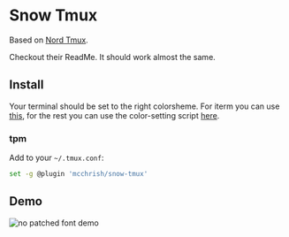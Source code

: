 # Snow Tmux

Based on [Nord Tmux](https://github.com/arcticicestudio/nord-tmux).

Checkout their ReadMe. It should work almost the same.

## Install

Your terminal should be set to the right colorsheme. For iterm you can use [this](https://github.com/mcchrish/iterm-snow), for the rest you can use the
color-setting script [here](https://github.com/nightsense/snow#shell).

### tpm

Add to your `~/.tmux.conf`:

```bash
set -g @plugin 'mcchrish/snow-tmux'
```

## Demo

![no patched font demo](https://user-images.githubusercontent.com/7200153/48486813-8078cf80-e857-11e8-97b4-d20a84243a66.png)
